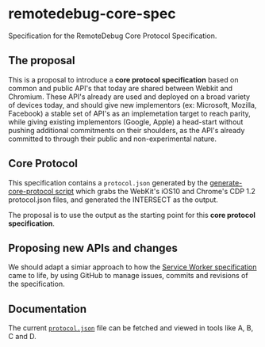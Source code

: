 # remotedebug-core-spec
Specification for the RemoteDebug Core Protocol Specification.

## The proposal

This is a proposal to introduce a **core protocol specification** based on common and public API's that today are shared between Webkit and Chromium. These API's already are used and deployed on a broad variety of devices today, and should give new implementors (ex: Microsoft, Mozilla, Facebook) a stable set of API's as an implemetation target to reach parity, while giving existing implementors (Google, Apple) a head-start without pushing additional commitments on their shoulders, as the API's already committed to through their public and non-experimental nature.

## Core Protocol

This specification contains a `protocol.json` generated by the [generate-core-protocol script](https://github.com/RemoteDebug/remotedebug-core-spec/blob/master/generate-core-protocol.js) which grabs the WebKit's iOS10 and Chrome's CDP 1.2 protocol.json files, and generated the INTERSECT as the output.

The proposal is to use the output as the starting point for this **core protocol specification**.

## Proposing new APIs and changes

We should adapt a simiar approach to how the [Service Worker specification](https://github.com/w3c/ServiceWorker) came to life, by using GitHub to manage issues, commits and revisions of the specification.

## Documentation

The current [`protocol.json`](https://github.com/RemoteDebug/remotedebug-core-spec/blob/master/protocol.json) file can be fetched and viewed in tools like A, B, C and D.
